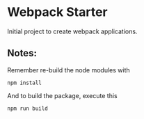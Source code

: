 # Webpack Starter
Initial project to create webpack applications.

## Notes:
Remember re-build the node modules with
```
npm install
```

And to build the package, execute this
```
npm run build
```
